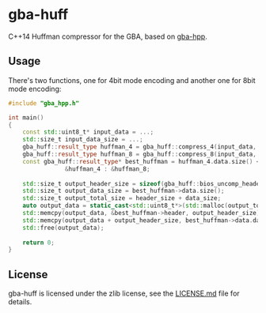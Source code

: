 # gba-huff

C++14 Huffman compressor for the GBA, based on [gba-hpp](https://github.com/felixjones/gba-hpp).


## Usage

There's two functions, one for 4bit mode encoding and another one for 8bit mode encoding:

```cpp
#include "gba_hpp.h"

int main()
{
    const std::uint8_t* input_data = ...;
    std::size_t input_data_size = ...;
    gba_huff::result_type huffman_4 = gba_huff::compress_4(input_data, input_data_size);
    gba_huff::result_type huffman_8 = gba_huff::compress_8(input_data, input_data_size);
    const gba_huff::result_type* best_huffman = huffman_4.data.size() < huffman_8.data.size() ?
                &huffman_4 : &huffman_8;
				
    std::size_t output_header_size = sizeof(gba_huff::bios_uncomp_header);
    std::size_t output_data_size = best_huffman->data.size();
    std::size_t output_total_size = header_size + data_size;
    auto output_data = static_cast<std::uint8_t*>(std::malloc(output_total_size));
    std::memcpy(output_data, &best_huffman->header, output_header_size);
    std::memcpy(output_data + output_header_size, best_huffman->data.data(), output_data_size);
    std::free(output_data);
	
    return 0;
}
```


## License

gba-huff is licensed under the zlib license, see the [LICENSE.md](LICENSE.md) file for details.
